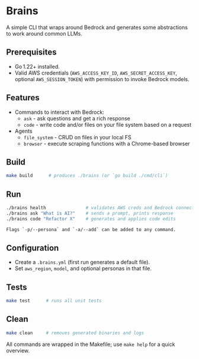 # Brains

A simple CLI that wraps around Bedrock and generates some abstractions to work around 
common LLMs.

## Prerequisites
- Go 1.22+ installed.
- Valid AWS credentials (`AWS_ACCESS_KEY_ID`, `AWS_SECRET_ACCESS_KEY`, optional `AWS_SESSION_TOKEN`) with permission to invoke Bedrock models.

## Features

* Commands to interact with Bedrock:
  * `ask` - ask questions and get a rich response
  * `code` - write code and/or files on your file system based on a request
* Agents
  * `file_system` - CRUD on files in your local FS
  * `browser` - execute scraping functions with a Chrome-based browser

## Build

```bash
make build      # produces ./brains (or `go build ./cmd/cli`)
```


## Run
```bash
./brains health               # validates AWS creds and Bedrock connectivity
./brains ask "What is AI?"    # sends a prompt, prints response
./brains code "Refactor X"    # generates and applies code edits

Flags `-p/--persona` and `-a/--add` can be added to any command.
```

## Configuration
- Create a `.brains.yml` (first run generates a default file).
- Set `aws_region`, `model`, and optional personas in that file.

## Tests
```bash
make test      # runs all unit tests
```


## Clean
```bash
make clean     # removes generated binaries and logs
```

All commands are wrapped in the Makefile; use `make help` for a quick overview.
